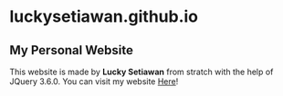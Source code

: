 # luckysetiawan.github.io
## My Personal Website

This website is made by **Lucky Setiawan** from stratch with the help of JQuery 3.6.0.
You can visit my website [Here](https://luckysetiawan.github.io/)!